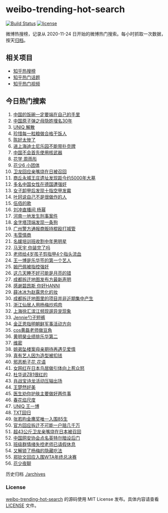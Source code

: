 # weibo-trending-hot-search

[![Build Status](https://github.com/justjavac/weibo-trending-hot-search/workflows/ci/badge.svg?branch=master)](https://github.com/justjavac/weibo-trending-hot-search/actions)
[![license](https://img.shields.io/github/license/justjavac/weibo-trending-hot-search)](https://github.com/justjavac/weibo-trending-hot-search/blob/master/LICENSE)

微博热搜榜，记录从 2020-11-24 日开始的微博热门搜索。每小时抓取一次数据，按天[归档](./archives)。

## 相关项目

- [知乎热搜榜](https://github.com/justjavac/zhihu-trending-top-search)
- [知乎热门话题](https://github.com/justjavac/zhihu-trending-hot-questions)
- [知乎热门视频](https://github.com/justjavac/zhihu-trending-hot-video)

## 今日热门搜索

<!-- BEGIN -->
<!-- 最后更新时间 Thu Oct 17 2024 01:17:25 GMT+0800 (China Standard Time) -->

1. [中国的饭碗一定要端在自己的手里](https://s.weibo.com//weibo?q=%23%E4%B8%AD%E5%9B%BD%E7%9A%84%E9%A5%AD%E7%A2%97%E4%B8%80%E5%AE%9A%E8%A6%81%E7%AB%AF%E5%9C%A8%E8%87%AA%E5%B7%B1%E7%9A%84%E6%89%8B%E9%87%8C%23&Refer=new_time)
1. [中国原子弹之母隐姓埋名30年](https://s.weibo.com//weibo?q=%23%E4%B8%AD%E5%9B%BD%E5%8E%9F%E5%AD%90%E5%BC%B9%E4%B9%8B%E6%AF%8D%E9%9A%90%E5%A7%93%E5%9F%8B%E5%90%8D30%E5%B9%B4%23&t=31&band_rank=41&Refer=top)
1. [UNIQ 解散](https://s.weibo.com//weibo?q=UNIQ%20%E8%A7%A3%E6%95%A3&t=31&band_rank=1&Refer=top)
1. [珍惜每一粒粮做合格干饭人](https://s.weibo.com//weibo?q=%23%E7%8F%8D%E6%83%9C%E6%AF%8F%E4%B8%80%E7%B2%92%E7%B2%AE%E5%81%9A%E5%90%88%E6%A0%BC%E5%B9%B2%E9%A5%AD%E4%BA%BA%23&t=31&band_rank=3&Refer=top)
1. [陈好太惨了](https://s.weibo.com//weibo?q=%E9%99%88%E5%A5%BD%E5%A4%AA%E6%83%A8%E4%BA%86&t=31&band_rank=4&Refer=top)
1. [进上海迪士尼乐园不能带扑克牌](https://s.weibo.com//weibo?q=%23%E8%BF%9B%E4%B8%8A%E6%B5%B7%E8%BF%AA%E5%A3%AB%E5%B0%BC%E4%B9%90%E5%9B%AD%E4%B8%8D%E8%83%BD%E5%B8%A6%E6%89%91%E5%85%8B%E7%89%8C%23&t=31&band_rank=5&Refer=top)
1. [中国不会首先使用核武器](https://s.weibo.com//weibo?q=%23%E4%B8%AD%E5%9B%BD%E4%B8%8D%E4%BC%9A%E9%A6%96%E5%85%88%E4%BD%BF%E7%94%A8%E6%A0%B8%E6%AD%A6%E5%99%A8%23&t=31&band_rank=2&Refer=top)
1. [花学 周雨彤](https://s.weibo.com//weibo?q=%E8%8A%B1%E5%AD%A6%20%E5%91%A8%E9%9B%A8%E5%BD%A4&t=31&band_rank=7&Refer=top)
1. [花少6 小团体](https://s.weibo.com//weibo?q=%E8%8A%B1%E5%B0%916%20%E5%B0%8F%E5%9B%A2%E4%BD%93&t=31&band_rank=8&Refer=top)
1. [卫龙回应亲嘴烧在日被召回](https://s.weibo.com//weibo?q=%23%E5%8D%AB%E9%BE%99%E5%9B%9E%E5%BA%94%E4%BA%B2%E5%98%B4%E7%83%A7%E5%9C%A8%E6%97%A5%E8%A2%AB%E5%8F%AC%E5%9B%9E%23&t=31&band_rank=9&Refer=top)
1. [商丘永城王庄遗址发现距今约5000年大墓](https://s.weibo.com//weibo?q=%23%E5%95%86%E4%B8%98%E6%B0%B8%E5%9F%8E%E7%8E%8B%E5%BA%84%E9%81%97%E5%9D%80%E5%8F%91%E7%8E%B0%E8%B7%9D%E4%BB%8A%E7%BA%A65000%E5%B9%B4%E5%A4%A7%E5%A2%93%23&t=31&band_rank=10&Refer=top)
1. [多名中国女性在德国遭强奸](https://s.weibo.com//weibo?q=%23%E5%A4%9A%E5%90%8D%E4%B8%AD%E5%9B%BD%E5%A5%B3%E6%80%A7%E5%9C%A8%E5%BE%B7%E5%9B%BD%E9%81%AD%E5%BC%BA%E5%A5%B8%23&t=31&band_rank=11&Refer=top)
1. [女子卸甲后发现十指空甲发霉](https://s.weibo.com//weibo?q=%23%E5%A5%B3%E5%AD%90%E5%8D%B8%E7%94%B2%E5%90%8E%E5%8F%91%E7%8E%B0%E5%8D%81%E6%8C%87%E7%A9%BA%E7%94%B2%E5%8F%91%E9%9C%89%23&t=31&band_rank=12&Refer=top)
1. [叶珂说自己不是很做作的人](https://s.weibo.com//weibo?q=%23%E5%8F%B6%E7%8F%82%E8%AF%B4%E8%87%AA%E5%B7%B1%E4%B8%8D%E6%98%AF%E5%BE%88%E5%81%9A%E4%BD%9C%E7%9A%84%E4%BA%BA%23&t=31&band_rank=13&Refer=top)
1. [伍佰的歌](https://s.weibo.com//weibo?q=%E4%BC%8D%E4%BD%B0%E7%9A%84%E6%AD%8C&t=31&band_rank=17&Refer=top)
1. [刘冲直播间 杨幂](https://s.weibo.com//weibo?q=%E5%88%98%E5%86%B2%E7%9B%B4%E6%92%AD%E9%97%B4%20%E6%9D%A8%E5%B9%82&t=31&band_rank=16&Refer=top)
1. [河南一地发生刑事案件](https://s.weibo.com//weibo?q=%23%E6%B2%B3%E5%8D%97%E4%B8%80%E5%9C%B0%E5%8F%91%E7%94%9F%E5%88%91%E4%BA%8B%E6%A1%88%E4%BB%B6%23&t=31&band_rank=14&Refer=top)
1. [金字塔顶端发现一条狗](https://s.weibo.com//weibo?q=%23%E9%87%91%E5%AD%97%E5%A1%94%E9%A1%B6%E7%AB%AF%E5%8F%91%E7%8E%B0%E4%B8%80%E6%9D%A1%E7%8B%97%23&t=31&band_rank=20&Refer=top)
1. [广州警方通报商贩持棍殴打城管](https://s.weibo.com//weibo?q=%23%E5%B9%BF%E5%B7%9E%E8%AD%A6%E6%96%B9%E9%80%9A%E6%8A%A5%E5%95%86%E8%B4%A9%E6%8C%81%E6%A3%8D%E6%AE%B4%E6%89%93%E5%9F%8E%E7%AE%A1%23&t=31&band_rank=27&Refer=top)
1. [韦雪情商](https://s.weibo.com//weibo?q=%E9%9F%A6%E9%9B%AA%E6%83%85%E5%95%86&t=31&band_rank=18&Refer=top)
1. [名媛培训班收割中年男明星](https://s.weibo.com//weibo?q=%23%E5%90%8D%E5%AA%9B%E5%9F%B9%E8%AE%AD%E7%8F%AD%E6%94%B6%E5%89%B2%E4%B8%AD%E5%B9%B4%E7%94%B7%E6%98%8E%E6%98%9F%23&t=31&band_rank=19&Refer=top)
1. [马天宇 你装完了吗](https://s.weibo.com//weibo?q=%E9%A9%AC%E5%A4%A9%E5%AE%87%20%E4%BD%A0%E8%A3%85%E5%AE%8C%E4%BA%86%E5%90%97&t=31&band_rank=21&Refer=top)
1. [老师给4岁孩子剪指甲4个指头流血](https://s.weibo.com//weibo?q=%23%E8%80%81%E5%B8%88%E7%BB%994%E5%B2%81%E5%AD%A9%E5%AD%90%E5%89%AA%E6%8C%87%E7%94%B24%E4%B8%AA%E6%8C%87%E5%A4%B4%E6%B5%81%E8%A1%80%23&t=31&band_rank=22&Refer=top)
1. [王一博是乐华签的第一个艺人](https://s.weibo.com//weibo?q=%23%E7%8E%8B%E4%B8%80%E5%8D%9A%E6%98%AF%E4%B9%90%E5%8D%8E%E7%AD%BE%E7%9A%84%E7%AC%AC%E4%B8%80%E4%B8%AA%E8%89%BA%E4%BA%BA%23&t=31&band_rank=23&Refer=top)
1. [姆巴佩被指控强奸](https://s.weibo.com//weibo?q=%23%E5%A7%86%E5%B7%B4%E4%BD%A9%E8%A2%AB%E6%8C%87%E6%8E%A7%E5%BC%BA%E5%A5%B8%23&t=31&band_rank=24&Refer=top)
1. [这几天睡不好可能是月亮的错](https://s.weibo.com//weibo?q=%23%E8%BF%99%E5%87%A0%E5%A4%A9%E7%9D%A1%E4%B8%8D%E5%A5%BD%E5%8F%AF%E8%83%BD%E6%98%AF%E6%9C%88%E4%BA%AE%E7%9A%84%E9%94%99%23&t=31&band_rank=23&Refer=top)
1. [成都拆迁地图发布方最新声明](https://s.weibo.com//weibo?q=%23%E6%88%90%E9%83%BD%E6%8B%86%E8%BF%81%E5%9C%B0%E5%9B%BE%E5%8F%91%E5%B8%83%E6%96%B9%E6%9C%80%E6%96%B0%E5%A3%B0%E6%98%8E%23&t=31&band_rank=6&Refer=top)
1. [感谢碧昂斯 你好HANNI](https://s.weibo.com//weibo?q=%E6%84%9F%E8%B0%A2%E7%A2%A7%E6%98%82%E6%96%AF%20%E4%BD%A0%E5%A5%BDHANNI&t=31&band_rank=33&Refer=top)
1. [薛冰冰为赵露思化的妆](https://s.weibo.com//weibo?q=%23%E8%96%9B%E5%86%B0%E5%86%B0%E4%B8%BA%E8%B5%B5%E9%9C%B2%E6%80%9D%E5%8C%96%E7%9A%84%E5%A6%86%23&t=31&band_rank=26&Refer=top)
1. [成都拆迁地图里的项目并非近期集中产生](https://s.weibo.com//weibo?q=%23%E6%88%90%E9%83%BD%E6%8B%86%E8%BF%81%E5%9C%B0%E5%9B%BE%E9%87%8C%E7%9A%84%E9%A1%B9%E7%9B%AE%E5%B9%B6%E9%9D%9E%E8%BF%91%E6%9C%9F%E9%9B%86%E4%B8%AD%E4%BA%A7%E7%94%9F%23&t=31&band_rank=30&Refer=top)
1. [浙江仙居人用杨梅炒鸡肉](https://s.weibo.com//weibo?q=%23%E6%B5%99%E6%B1%9F%E4%BB%99%E5%B1%85%E4%BA%BA%E7%94%A8%E6%9D%A8%E6%A2%85%E7%82%92%E9%B8%A1%E8%82%89%23&t=31&band_rank=10&Refer=top)
1. [上海徐汇滨江频现遛异宠现象](https://s.weibo.com//weibo?q=%23%E4%B8%8A%E6%B5%B7%E5%BE%90%E6%B1%87%E6%BB%A8%E6%B1%9F%E9%A2%91%E7%8E%B0%E9%81%9B%E5%BC%82%E5%AE%A0%E7%8E%B0%E8%B1%A1%23&t=31&band_rank=37&Refer=top)
1. [Jennie勺子短裤](https://s.weibo.com//weibo?q=%23Jennie%E5%8B%BA%E5%AD%90%E7%9F%AD%E8%A3%A4%23&t=31&band_rank=45&Refer=top)
1. [金正恩指明朝鲜军事活动方向](https://s.weibo.com//weibo?q=%E9%87%91%E6%AD%A3%E6%81%A9%E6%8C%87%E6%98%8E%E6%9C%9D%E9%B2%9C%E5%86%9B%E4%BA%8B%E6%B4%BB%E5%8A%A8%E6%96%B9%E5%90%91&t=31&band_rank=34&Refer=top)
1. [cos黄磊老师做豆角](https://s.weibo.com//weibo?q=%23cos%E9%BB%84%E7%A3%8A%E8%80%81%E5%B8%88%E5%81%9A%E8%B1%86%E8%A7%92%23&t=31&band_rank=34&Refer=top)
1. [黄明昊业绩排乐华第二](https://s.weibo.com//weibo?q=%23%E9%BB%84%E6%98%8E%E6%98%8A%E4%B8%9A%E7%BB%A9%E6%8E%92%E4%B9%90%E5%8D%8E%E7%AC%AC%E4%BA%8C%23&t=31&band_rank=31&Refer=top)
1. [维密](https://s.weibo.com//weibo?q=%E7%BB%B4%E5%AF%86&t=31&band_rank=42&Refer=top)
1. [姐弟坠楼案母亲期待再遇见爱情](https://s.weibo.com//weibo?q=%23%E5%A7%90%E5%BC%9F%E5%9D%A0%E6%A5%BC%E6%A1%88%E6%AF%8D%E4%BA%B2%E6%9C%9F%E5%BE%85%E5%86%8D%E9%81%87%E8%A7%81%E7%88%B1%E6%83%85%23&t=31&band_rank=43&Refer=top)
1. [真有艺人因为造型被扣钱](https://s.weibo.com//weibo?q=%E7%9C%9F%E6%9C%89%E8%89%BA%E4%BA%BA%E5%9B%A0%E4%B8%BA%E9%80%A0%E5%9E%8B%E8%A2%AB%E6%89%A3%E9%92%B1&t=31&band_rank=40&Refer=top)
1. [邪恶栀子花 花语](https://s.weibo.com//weibo?q=%E9%82%AA%E6%81%B6%E6%A0%80%E5%AD%90%E8%8A%B1%20%E8%8A%B1%E8%AF%AD&t=31&band_rank=44&Refer=top)
1. [女网红在日本鸟居做引体向上惹众怒](https://s.weibo.com//weibo?q=%23%E5%A5%B3%E7%BD%91%E7%BA%A2%E5%9C%A8%E6%97%A5%E6%9C%AC%E9%B8%9F%E5%B1%85%E5%81%9A%E5%BC%95%E4%BD%93%E5%90%91%E4%B8%8A%E6%83%B9%E4%BC%97%E6%80%92%23&t=31&band_rank=32&Refer=top)
1. [杜华说ZB1很红的](https://s.weibo.com//weibo?q=%23%E6%9D%9C%E5%8D%8E%E8%AF%B4ZB1%E5%BE%88%E7%BA%A2%E7%9A%84%23&t=31&band_rank=36&Refer=top)
1. [肖战宝诗龙活动压轴出场](https://s.weibo.com//weibo?q=%23%E8%82%96%E6%88%98%E5%AE%9D%E8%AF%97%E9%BE%99%E6%B4%BB%E5%8A%A8%E5%8E%8B%E8%BD%B4%E5%87%BA%E5%9C%BA%23&t=31&band_rank=25&Refer=top)
1. [王楚然好美](https://s.weibo.com//weibo?q=%E7%8E%8B%E6%A5%9A%E7%84%B6%E5%A5%BD%E7%BE%8E&t=31&band_rank=39&Refer=top)
1. [医生劝你护肤主要做好两件事](https://s.weibo.com//weibo?q=%23%E5%8C%BB%E7%94%9F%E5%8A%9D%E4%BD%A0%E6%8A%A4%E8%82%A4%E4%B8%BB%E8%A6%81%E5%81%9A%E5%A5%BD%E4%B8%A4%E4%BB%B6%E4%BA%8B%23&t=31&band_rank=38&Refer=top)
1. [春花焰尺度](https://s.weibo.com//weibo?q=%23%E6%98%A5%E8%8A%B1%E7%84%B0%E5%B0%BA%E5%BA%A6%23&t=31&band_rank=29&Refer=top)
1. [UNIQ 王一博](https://s.weibo.com//weibo?q=UNIQ%20%E7%8E%8B%E4%B8%80%E5%8D%9A&t=31&band_rank=46&Refer=top)
1. [TXT回归](https://s.weibo.com//weibo?q=TXT%E5%9B%9E%E5%BD%92&t=31&band_rank=28&Refer=top)
1. [张若昀金鹰奖唯一入围85生](https://s.weibo.com//weibo?q=%23%E5%BC%A0%E8%8B%A5%E6%98%80%E9%87%91%E9%B9%B0%E5%A5%96%E5%94%AF%E4%B8%80%E5%85%A5%E5%9B%B485%E7%94%9F%23&t=31&band_rank=48&Refer=top)
1. [官方回应拆迁不可能一户赔几千万](https://s.weibo.com//weibo?q=%23%E5%AE%98%E6%96%B9%E5%9B%9E%E5%BA%94%E6%8B%86%E8%BF%81%E4%B8%8D%E5%8F%AF%E8%83%BD%E4%B8%80%E6%88%B7%E8%B5%94%E5%87%A0%E5%8D%83%E4%B8%87%23&t=31&band_rank=50&Refer=top)
1. [超43公斤卫龙亲嘴烧在日本被召回](https://s.weibo.com//weibo?q=%23%E8%B6%8543%E5%85%AC%E6%96%A4%E5%8D%AB%E9%BE%99%E4%BA%B2%E5%98%B4%E7%83%A7%E5%9C%A8%E6%97%A5%E6%9C%AC%E8%A2%AB%E5%8F%AC%E5%9B%9E%23&t=31&band_rank=50&Refer=top)
1. [中国网安协会点名英特尔暗设后门](https://s.weibo.com//weibo?q=%23%E4%B8%AD%E5%9B%BD%E7%BD%91%E5%AE%89%E5%8D%8F%E4%BC%9A%E7%82%B9%E5%90%8D%E8%8B%B1%E7%89%B9%E5%B0%94%E6%9A%97%E8%AE%BE%E5%90%8E%E9%97%A8%23&t=31&band_rank=15&Refer=top)
1. [班级群情绪失控老师已请假休息](https://s.weibo.com//weibo?q=%23%E7%8F%AD%E7%BA%A7%E7%BE%A4%E6%83%85%E7%BB%AA%E5%A4%B1%E6%8E%A7%E8%80%81%E5%B8%88%E5%B7%B2%E8%AF%B7%E5%81%87%E4%BC%91%E6%81%AF%23&t=31&band_rank=22&Refer=top)
1. [又解锁了杨梅的隐藏吃法](https://s.weibo.com//weibo?q=%23%E5%8F%88%E8%A7%A3%E9%94%81%E4%BA%86%E6%9D%A8%E6%A2%85%E7%9A%84%E9%9A%90%E8%97%8F%E5%90%83%E6%B3%95%23&t=31&band_rank=35&Refer=top)
1. [郑钦文回应入围WTA年终总决赛](https://s.weibo.com//weibo?q=%23%E9%83%91%E9%92%A6%E6%96%87%E5%9B%9E%E5%BA%94%E5%85%A5%E5%9B%B4WTA%E5%B9%B4%E7%BB%88%E6%80%BB%E5%86%B3%E8%B5%9B%23&t=31&band_rank=47&Refer=top)
1. [花少夜聊](https://s.weibo.com//weibo?q=%E8%8A%B1%E5%B0%91%E5%A4%9C%E8%81%8A&t=31&band_rank=49&Refer=top)

<!-- END -->

历史归档 [./archives](./archives)

### License

[weibo-trending-hot-search](https://github.com/justjavac/weibo-trending-hot-search) 的源码使用 MIT License
发布。具体内容请查看 [LICENSE](./LICENSE) 文件。
